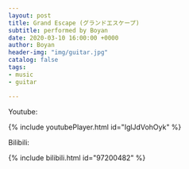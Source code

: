```yaml
---
layout: post
title: Grand Escape (グランドエスケープ)
subtitle: performed by Boyan
date: 2020-03-10 16:00:00 +0000
author: Boyan
header-img: "img/guitar.jpg"
catalog: false
tags:
- music
- guitar

---
```

Youtube:

{% include youtubePlayer.html id="IglJdVohOyk" %}


Bilibili:

{% include bilibili.html id="97200482" %}


